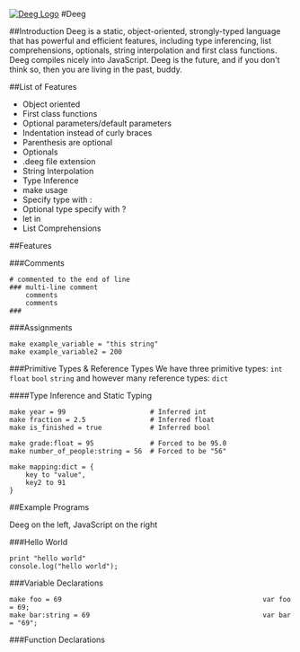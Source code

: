 [![Deeg Logo](http://i.imgur.com/ylMlnSA.png)](https://github.com/IrakliK/Deeg)
#Deeg

##Introduction
Deeg is a static, object-oriented, strongly-typed language that has powerful and efficient features, including type inferencing, list comprehensions, optionals, string interpolation and first class functions. Deeg compiles nicely into JavaScript. Deeg is the future, and if you don't think so, then you are living in the past, buddy.

##List of Features

- Object oriented
- First class functions
- Optional parameters/default parameters
- Indentation instead of curly braces
- Parenthesis are optional
- Optionals
- .deeg file extension
- String Interpolation
- Type Inference
- make usage
- Specify type with :
- Optional type specify with ?
- let <expression> in <body>
- List Comprehensions

##Features

###Comments

```
# commented to the end of line
### multi-line comment
    comments
    comments
###
```

###Assignments

```
make example_variable = "this string"
make example_variable2 = 200
```

###Primitive Types & Reference Types
We have three primitive types: `int` `float` `bool` `string` and however many reference types: `dict`

####Type Inference and Static Typing

```
make year = 99                     # Inferred int
make fraction = 2.5                # Inferred float
make is_finished = true            # Inferred bool

make grade:float = 95              # Forced to be 95.0
make number_of_people:string = 56  # Forced to be "56"

make mapping:dict = {
    key to "value",
    key2 to 91
}
```

##Example Programs

Deeg on the left, JavaScript on the right

###Hello World
```
print "hello world"                                            console.log("hello world");
```

###Variable Declarations
```
make foo = 69                                                  var foo = 69;
make bar:string = 69                                           var bar = "69";
```

###Function Declarations
